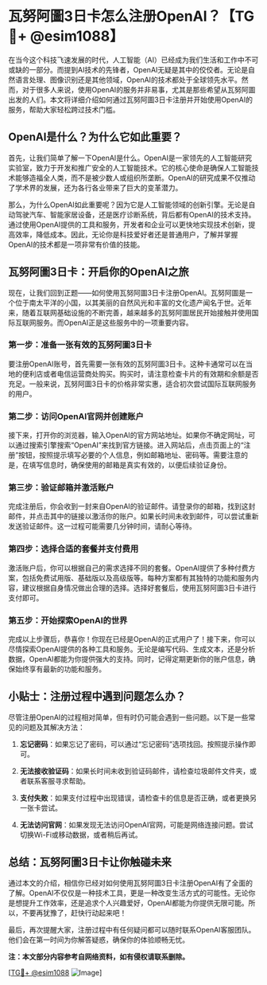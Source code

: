 # 瓦努阿圖3日卡怎么注册OpenAI？【TG💪+ @esim1088】

在当今这个科技飞速发展的时代，人工智能（AI）已经成为我们生活和工作中不可或缺的一部分。而提到AI技术的先锋者，OpenAI无疑是其中的佼佼者。无论是自然语言处理、图像识别还是其他领域，OpenAI的技术都处于全球领先水平。然而，对于很多人来说，使用OpenAI的服务并非易事，尤其是那些希望从瓦努阿圖出发的人们。本文将详细介绍如何通过瓦努阿圖3日卡注册并开始使用OpenAI的服务，帮助大家轻松跨过技术门槛。

## OpenAI是什么？为什么它如此重要？

首先，让我们简单了解一下OpenAI是什么。OpenAI是一家领先的人工智能研究实验室，致力于开发和推广安全的人工智能技术。它的核心使命是确保人工智能技术能够造福全人类，而不是被少数人或组织所垄断。OpenAI的研究成果不仅推动了学术界的发展，还为各行各业带来了巨大的变革潜力。

那么，为什么OpenAI如此重要呢？因为它是人工智能领域的创新引擎。无论是自动驾驶汽车、智能家居设备，还是医疗诊断系统，背后都有OpenAI的技术支持。通过使用OpenAI提供的工具和服务，开发者和企业可以更快地实现技术创新，提高效率，降低成本。因此，无论你是科技爱好者还是普通用户，了解并掌握OpenAI的技术都是一项非常有价值的技能。

## 瓦努阿圖3日卡：开启你的OpenAI之旅

现在，让我们回到正题——如何使用瓦努阿圖3日卡注册OpenAI。瓦努阿圖是一个位于南太平洋的小国，以其美丽的自然风光和丰富的文化遗产闻名于世。近年来，随着互联网基础设施的不断完善，越来越多的瓦努阿圖居民开始接触并使用国际互联网服务。而OpenAI正是这些服务中的一项重要内容。

### 第一步：准备一张有效的瓦努阿圖3日卡

要注册OpenAI账号，首先需要一张有效的瓦努阿圖3日卡。这种卡通常可以在当地的便利店或者电信运营商处购买。购买时，请注意检查卡片的有效期和余额是否充足。一般来说，瓦努阿圖3日卡的价格非常实惠，适合初次尝试国际互联网服务的用户。

### 第二步：访问OpenAI官网并创建账户

接下来，打开你的浏览器，输入OpenAI的官方网站地址。如果你不确定网址，可以通过搜索引擎搜索“OpenAI”来找到官方链接。进入网站后，点击页面上的“注册”按钮，按照提示填写必要的个人信息，例如邮箱地址、密码等。需要注意的是，在填写信息时，确保使用的邮箱是真实有效的，以便后续验证身份。

### 第三步：验证邮箱并激活账户

完成注册后，你会收到一封来自OpenAI的验证邮件。请登录你的邮箱，找到这封邮件，并点击其中的链接以激活你的账户。如果长时间未收到邮件，可以尝试重新发送验证邮件。这一过程可能需要几分钟时间，请耐心等待。

### 第四步：选择合适的套餐并支付费用

激活账户后，你可以根据自己的需求选择不同的套餐。OpenAI提供了多种付费方案，包括免费试用版、基础版以及高级版等。每种方案都有其独特的功能和服务内容，建议根据自身情况做出合理的选择。选择好套餐后，使用瓦努阿圖3日卡进行支付即可。

### 第五步：开始探索OpenAI的世界

完成以上步骤后，恭喜你！你现在已经是OpenAI的正式用户了！接下来，你可以尽情探索OpenAI提供的各种工具和服务。无论是编写代码、生成文本，还是分析数据，OpenAI都能为你提供强大的支持。同时，记得定期更新你的账户信息，确保始终享有最新的功能和服务。

## 小贴士：注册过程中遇到问题怎么办？

尽管注册OpenAI的过程相对简单，但有时仍可能会遇到一些问题。以下是一些常见的问题及其解决方法：

1. **忘记密码**：如果忘记了密码，可以通过“忘记密码”选项找回。按照提示操作即可。
   
2. **无法接收验证码**：如果长时间未收到验证码邮件，请检查垃圾邮件文件夹，或者联系客服寻求帮助。

3. **支付失败**：如果支付过程中出现错误，请检查卡的信息是否正确，或者更换另一张卡尝试。

4. **无法访问官网**：如果发现无法访问OpenAI官网，可能是网络连接问题。尝试切换Wi-Fi或移动数据，或者稍后再试。

## 总结：瓦努阿圖3日卡让你触碰未来

通过本文的介绍，相信你已经对如何使用瓦努阿圖3日卡注册OpenAI有了全面的了解。OpenAI不仅仅是一种技术工具，更是一种改变生活方式的可能性。无论你是想提升工作效率，还是追求个人兴趣爱好，OpenAI都能为你提供无限可能。所以，不要再犹豫了，赶快行动起来吧！

最后，再次提醒大家，注册过程中有任何疑问都可以随时联系OpenAI客服团队。他们会在第一时间为你解答疑惑，确保你的体验顺畅无忧。

**注：本文部分内容参考自网络资料，如有侵权请联系删除。**

[[TG💪+ @esim1088](https://t.me/s/esim1088) ![Image](https://i.postimg.cc/4NQfJmqS/Snipaste-2025-05-13-00-14-12.png)]